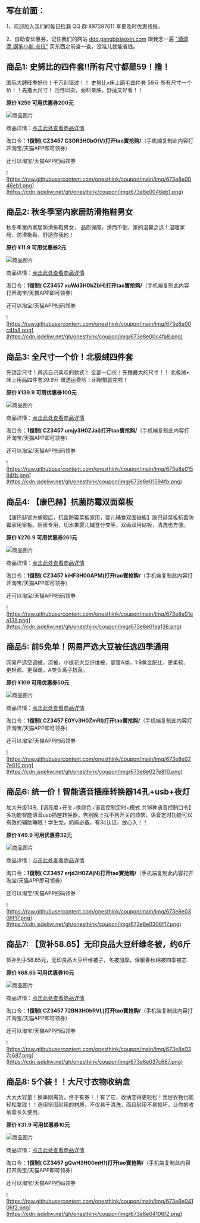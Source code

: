 ## 写在前面：

1、欢迎加入我们的每日捡漏 QQ 群:897287611 享更及时优惠线报。

2、自助查优惠券，记住我们的网站 [ddd.gangbixiaoxin.com](https://ddd.gangbixiaoxin.com) 跟我念一遍 ["滴滴滴.钢笔小新.点抗"](https://ddd.gangbixiaoxin.com) 买东西之前查一查，没准儿就能省钱。

## 商品1: 史努比的四件套!!所有尺寸都是59！撸！

国际大牌旺季好价！千万别错过！！
史努比•床上磨毛四件套
59亓
所有尺寸一个价！！先撸大尺寸！
活性印染，面料亲肤，舒适又好看！！

**原价 ¥259 可用优惠券200元**

![商品图片](https://img.alicdn.com/imgextra/i4/2278533591/O1CN01WSOONz1cOjHc7KSRB_!!2278533591.jpg)

商品详情：[点击此处查看商品详情](https://s.click.taobao.com/t?e=m%3D2%26s%3DvLoiBWq4exBw4vFB6t2Z2ueEDrYVVa64yK8Cckff7TVRAdhuF14FMdwOdVecXdgY8sviUM61dt3WbLW7uhxyboGvCrJWHk1%2FTyVl44vrPmd3miNKHWpinpVm%2FOAUUFw71qrpxiwMoCNxc1AtbZGVSyXUlmb8Fmx%2FlQ90XFZ9WVDNEPXytV9ALoS4zvCRUrquPQeMVxBk303f95BkqLuH5PCDXzGPDgpqFNVew5Ky%2FJtaphtO3WC0hWV5g2ZVoLT1hVtji1mVc1VTU1UpnLcQJ9kYvQZuIwx3oGeIQL4Fi9ESnpZsuAyOXa5r8TUO%2F7WyhgcbUccTft%2B228n1ngbVmA%3D%3D&amp;union_lens=lensId:TAPI@1732152822@212bbe4e_12b9_1934c5a890c_69b9@01)

淘口令：**1復制( CZ3457 C3OR3H0bOtV)打开tao寳抢购/**（手机端复制此内容打开淘宝/天猫APP即可领券）</p>

还可以淘宝/天猫APP扫码领券

![https://raw.githubusercontent.com/onesthink/coupon/main/img/673e8e0046eb1.png](https://cdn.jsdelivr.net/gh/onesthink/coupon/img/673e8e0046eb1.png)

## 商品2: 秋冬季室内家居防滑拖鞋男女

秋冬季室内家居防滑拖鞋男女， 品质保障，滑而不倒，家的温馨之选！温暖家居，防滑拖鞋，舒适你我他！

**原价 ¥11.9 可用优惠券2元**

![商品图片](https://img.alicdn.com/i3/4068856525/O1CN012QWWdo1y4VCRLOpTv_!!4068856525.jpg)

商品详情：[点击此处查看商品详情](https://s.click.taobao.com/t?e=m%3D2%26s%3DcESf5mzkU7Vw4vFB6t2Z2ueEDrYVVa64yK8Cckff7TVRAdhuF14FMdwOdVecXdgYt4hWD5k2kjPWbLW7uhxyboGvCrJWHk1%2FTyVl44vrPmd3miNKHWpinpVm%2FOAUUFw71qrpxiwMoCNxc1AtbZGVSwAUP5I%2BaT61uXlOaEbnbRcLZMqoQW%2BfuKGzo1lVxIioSi6zCM2Yfn%2F2f23aUDqJ0TaAO%2FeUiaPwzb2gJeuGQ%2BbkRwpg0WqMoMwedYL4fkI3p6J3eyIxyD04%2BfirBrx7mM7AMx9cWAx%2BEiM%2FlSG%2FbZSIFyZQo7t00vGvmTKw0a%2FZU1NVKZy3ECfGDF1NzTQoPw%3D%3D&amp;union_lens=lensId:TAPI@1732152823@2133e4e7_135f_1934c5a8f56_39a4@01)

淘口令：**1復制( CZ3457 xuWd3H0bZbH)打开tao寳抢购/**（手机端复制此内容打开淘宝/天猫APP即可领券）</p>

还可以淘宝/天猫APP扫码领券

![https://raw.githubusercontent.com/onesthink/coupon/main/img/673e8e00c4fa8.png](https://cdn.jsdelivr.net/gh/onesthink/coupon/img/673e8e00c4fa8.png)

## 商品3: 全尺寸一个价！北极绒四件套

先锁定尺寸！再选自己喜欢的款式！
全部一口价！先撸蕞大的尺寸！！
北极绒•床上用品四件套39.9亓
赠送运费险！闭眼拍就完啦！

**原价 ¥139.9 可用优惠券100元**

![商品图片](https://img.alicdn.com/imgextra/i3/2278533591/O1CN01HCAn9k1cOjHgA5V7j_!!2278533591.png)

商品详情：[点击此处查看商品详情](https://s.click.taobao.com/t?e=m%3D2%26s%3Dd4C5%2FXb9IrNw4vFB6t2Z2ueEDrYVVa64yK8Cckff7TVRAdhuF14FMdwOdVecXdgYxq3IhSJN6GTWbLW7uhxyboGvCrJWHk1%2FTyVl44vrPmd3miNKHWpinpVm%2FOAUUFw71qrpxiwMoCNxc1AtbZGVS9zA3DPoaXJXf2y37LsVaoILZMqoQW%2BfuKGzo1lVxIioHLk3Dx3EagA%2FtbAfSI2iGGPlgyEtdWInujAEO2e7mDGFd9A702v3CkAmcMHv7qsL64rkhu43Ce04%2BfirBrx7mM7AMx9cWAx%2BEiM%2FlSG%2FbZTSk4Ts6UKpcTQA%2F1zWJqhMU1NVKZy3ECfGDF1NzTQoPw%3D%3D&amp;union_lens=lensId:TAPI@1732152824@21087005_12ca_1934c5a9445_ac70@01)

淘口令：**1復制( CZ3457 umjy3H0ZJai)打开tao寳抢购/**（手机端复制此内容打开淘宝/天猫APP即可领券）</p>

还可以淘宝/天猫APP扫码领券

![https://raw.githubusercontent.com/onesthink/coupon/main/img/673e8e01594fb.png](https://cdn.jsdelivr.net/gh/onesthink/coupon/img/673e8e01594fb.png)

## 商品4: 【康巴赫】抗菌防霉双面菜板

【康巴赫官方旗舰店，抗菌防霉菜板家用，婴儿辅食双面砧板】康巴赫菜板抗菌防霉家用案板。厨房专用，切水果婴儿辅食分类等，双面双用砧板，清洗也方便。

**原价 ¥270.9 可用优惠券261元**

![商品图片](https://img.alicdn.com/imgextra/i4/3967881550/O1CN01Ar5mUc1NJwq0dq2ML_!!3967881550.jpg)

商品详情：[点击此处查看商品详情](https://s.click.taobao.com/t?e=m%3D2%26s%3DgffCnXO7WKxw4vFB6t2Z2ueEDrYVVa64yK8Cckff7TVRAdhuF14FMdwOdVecXdgY1aH1Hk3GeOjWbLW7uhxyboGvCrJWHk1%2FTyVl44vrPmd3miNKHWpinpVm%2FOAUUFw71qrpxiwMoCNxc1AtbZGVS6PAE4LUt9f4P3Qid4S1d%2BELZMqoQW%2BfuKGzo1lVxIioa5bqGR%2BpHf1L9NHT3pEiE3tk1zAMWelYq7mw7FqdoCme%2FYyBM8QT2%2FkQPQhiqPjiUBbsD9R7nts4%2BfirBrx7mM7AMx9cWAx%2BEiM%2FlSG%2FbZSX%2F7VsuhCG0135Q7IWO1KKU1NVKZy3ECfGDF1NzTQoPw%3D%3D&amp;union_lens=lensId:TAPI@1732152826@2104cb7d_12f0_1934c5a99b8_605b@01)

淘口令：**1復制( CZ3457 kiHF3H00APM)打开tao寳抢购/**（手机端复制此内容打开淘宝/天猫APP即可领券）</p>

还可以淘宝/天猫APP扫码领券

![https://raw.githubusercontent.com/onesthink/coupon/main/img/673e8e01ea138.png](https://cdn.jsdelivr.net/gh/onesthink/coupon/img/673e8e01ea138.png)

## 商品5: 前5免单！网易严选大豆被任选四季通用

网易严选空调被，凉被，小提花大豆纤维被，婴童A类，1:9黄金配比，更柔软、更轻盈、更保暖，A类负离子抗菌。

**原价 ¥109 可用优惠券50元**

![商品图片](https://img.alicdn.com/i1/3192155289/O1CN01tPkvyT1owPej1Mpf4_!!3192155289.png)

商品详情：[点击此处查看商品详情](https://s.click.taobao.com/t?e=m%3D2%26s%3Dwmxms4f0B1lw4vFB6t2Z2ueEDrYVVa64XoO8tOebS%2BdRAdhuF14FMdwOdVecXdgYlovu%2FCElQOvWbLW7uhxyboGvCrJWHk1%2FTyVl44vrPmd3miNKHWpinpVm%2FOAUUFw71qrpxiwMoCNxc1AtbZGVS3P0mNFrqdXXlweeXvehQXYLZMqoQW%2BfuKGzo1lVxIioEn1ocdlABPpiiXofq7ouyo71LJ71IkWtmACzUklE%2FgR4CgFUHJB8C%2Fwqqha2TPIGlbRMz6GTKAYZjQKfJ2UQf03O4wtQ3K90XXhKrcBJdMy7IM29PdXbC27q%2BjT31M09X0%2B3obhRTo5xKmPmpIKZsA%3D%3D&amp;union_lens=lensId:TAPI@1732152827@213f7fa2_132f_1934c5a9f62_db30@01)

淘口令：**1復制( CZ3457 E0Yv3H0ZmRI)打开tao寳抢购/**（手机端复制此内容打开淘宝/天猫APP即可领券）</p>

还可以淘宝/天猫APP扫码领券

![https://raw.githubusercontent.com/onesthink/coupon/main/img/673e8e027e810.png](https://cdn.jsdelivr.net/gh/onesthink/coupon/img/673e8e027e810.png)

## 商品6: 统一价！智能语音插座转换器14孔+usb+夜灯

加大升级14孔【调亮度+开关+换颜色+语音控制定时+模式 共18种语音控制口令】多功能智能语音usb插座转换器，告别晚上找不到开关的烦恼，语音定时功能可以有效的辅助睡眠！学生党，奶妈必备，有3c认证，放心入！！

**原价 ¥49.9 可用优惠券32元**

![商品图片](https://img.alicdn.com/imgextra/i1/2216749676988/O1CN01BTRfh621UYibmPOjA_!!2216749676988.jpg)

商品详情：[点击此处查看商品详情](https://s.click.taobao.com/t?e=m%3D2%26s%3Dtot5QLw2QnVw4vFB6t2Z2ueEDrYVVa64yK8Cckff7TVRAdhuF14FMdwOdVecXdgY79%2FTFaMDK6TWbLW7uhxyboGvCrJWHk1%2FTyVl44vrPmd3miNKHWpinpVm%2FOAUUFw71qrpxiwMoCNxc1AtbZGVS%2FFbkDgpjpH%2FtyudTsSuh6bNEPXytV9ALoS4zvCRUrqu4k%2BUezPn1KwwY%2BC49iJ%2BchRJv%2FzhCEIuAnm%2FTT6KCCSkTj7xjbU4PjQyRl57mpYDTCboVTFTydkbkJ5QxPS2Ci%2FKfJmqgrYAfWsUjZoD5RBEaSAWiG3U7K04WcD9bHz9Dseal0NfMDXJpWvVCAyWdKJn5AyUbPoV&amp;union_lens=lensId:TAPI@1732152829@212bbe4e_12b9_1934c5aa479_6afa@01)

淘口令：**1復制( CZ3457 erjd3H0ZAjN)打开tao寳抢购/**（手机端复制此内容打开淘宝/天猫APP即可领券）</p>

还可以淘宝/天猫APP扫码领券

![https://raw.githubusercontent.com/onesthink/coupon/main/img/673e8e0306f17.png](https://cdn.jsdelivr.net/gh/onesthink/coupon/img/673e8e0306f17.png)

## 商品7: 【货补58.65】无印良品大豆纤维冬被，约6斤

货补到手58.65元，无印良品大豆纤维被子，冬被加厚，保暖春秋棉被四季被芯

**原价 ¥68.65 可用优惠券10元**

![商品图片](https://img.alicdn.com/imgextra/i3/4011080399/O1CN01oPp8RV1Eon2ga3U81_!!4011080399.png)

商品详情：[点击此处查看商品详情](https://s.click.taobao.com/t?e=m%3D2%26s%3DKc6L%2Fs%2FZJ4Jw4vFB6t2Z2ueEDrYVVa64yK8Cckff7TVRAdhuF14FMVXcfNd2yStoJ1gyddu7kN%2FWbLW7uhxyboGvCrJWHk1%2FTyVl44vrPmd3miNKHWpinpVm%2FOAUUFw71qrpxiwMoCNxc1AtbZGVSxgF69aVnJe8X85933pRetALZMqoQW%2BfuKGzo1lVxIio%2Bd2MXt0h3aZSwVTIksNqhsrzzVvxNDXY71zfu3%2Fo4sLa7TVxnUGaEHCEopNYDWr60P%2FabBFau3A4%2BfirBrx7mM7AMx9cWAx%2BEiM%2FlSG%2FbZQng8NcCBGHr7VSy37GstovU1NVKZy3ECfGDF1NzTQoPw%3D%3D&amp;union_lens=lensId:TAPI@1732152830@2107f414_12b3_1934c5aa9be_ac56@01)

淘口令：**1復制( CZ3457 72BN3H0bRVL)打开tao寳抢购/**（手机端复制此内容打开淘宝/天猫APP即可领券）</p>

还可以淘宝/天猫APP扫码领券

![https://raw.githubusercontent.com/onesthink/coupon/main/img/673e8e037c687.png](https://cdn.jsdelivr.net/gh/onesthink/coupon/img/673e8e037c687.png)

## 商品8: 5个装！！大尺寸衣物收纳盒

大大大容量！换季刚需货，终于有券！！有了它，收纳变得更轻松！里层衣物也能轻松拿取！！选用坚固耐用的材质，不仅易于清洗，而且耐用不易损坏，让你的收纳盒长久使用。

**原价 ¥31.9 可用优惠券10元**

![商品图片](https://img.alicdn.com/imgextra/i2/2278533591/O1CN014xlbKx1cOjGWEGIIl_!!2278533591.jpg)

商品详情：[点击此处查看商品详情](https://s.click.taobao.com/t?e=m%3D2%26s%3DTH5EDUzCHxRw4vFB6t2Z2ueEDrYVVa64yK8Cckff7TVRAdhuF14FMVXcfNd2yStoRitN3%2FurF3zWbLW7uhxyboGvCrJWHk1%2FTyVl44vrPmd3miNKHWpinpVm%2FOAUUFw71qrpxiwMoCNxc1AtbZGVS%2Flk%2FDHQwfvY3scab%2FlftuTNEPXytV9ALoS4zvCRUrqusfBrpyXiZF%2F1%2FpzbpgwTQsLnfMj%2BOQ1yzfUfd5kf4GQkBd7vg619mZMmUWrqFKoRs2jAr8pDCupTU1UpnLcQJ9kYvQZuIwx3oGeIQL4Fi9E%2BHsYTtxbke1sUm3HQcH4phgcbUccTft%2B228n1ngbVmA%3D%3D&amp;union_lens=lensId:TAPI@1732152831@213cac98_1179_1934c5aaf2f_1c3f@01)

淘口令：**1復制( CZ3457 gQwH3H00mH1)打开tao寳抢购/**（手机端复制此内容打开淘宝/天猫APP即可领券）</p>

还可以淘宝/天猫APP扫码领券

![https://raw.githubusercontent.com/onesthink/coupon/main/img/673e8e04106f2.png](https://cdn.jsdelivr.net/gh/onesthink/coupon/img/673e8e04106f2.png)

